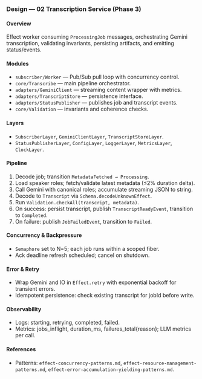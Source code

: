 ### Design — 02 Transcription Service (Phase 3)

#### Overview

Effect worker consuming `ProcessingJob` messages, orchestrating Gemini transcription, validating invariants, persisting artifacts, and emitting status/events.

#### Modules

- `subscriber/Worker` — Pub/Sub pull loop with concurrency control.
- `core/Transcribe` — main pipeline orchestrator.
- `adapters/GeminiClient` — streaming content wrapper with metrics.
- `adapters/TranscriptStore` — persistence interface.
- `adapters/StatusPublisher` — publishes job and transcript events.
- `core/Validation` — invariants and coherence checks.

#### Layers

- `SubscriberLayer`, `GeminiClientLayer`, `TranscriptStoreLayer`.
- `StatusPublisherLayer`, `ConfigLayer`, `LoggerLayer`, `MetricsLayer`, `ClockLayer`.

#### Pipeline

1. Decode job; transition `MetadataFetched → Processing`.
2. Load speaker roles; fetch/validate latest metadata (≤2% duration delta).
3. Call Gemini with canonical roles; accumulate streaming JSON to string.
4. Decode to `Transcript` via `Schema.decodeUnknownEffect`.
5. Run `Validation.checkAll(transcript, metadata)`.
6. On success: persist transcript, publish `TranscriptReadyEvent`, transition to `Completed`.
7. On failure: publish `JobFailedEvent`, transition to `Failed`.

#### Concurrency & Backpressure

- `Semaphore` set to N=5; each job runs within a scoped fiber.
- Ack deadline refresh scheduled; cancel on shutdown.

#### Error & Retry

- Wrap Gemini and IO in `Effect.retry` with exponential backoff for transient errors.
- Idempotent persistence: check existing transcript for jobId before write.

#### Observability

- Logs: starting, retrying, completed, failed.
- Metrics: jobs_inflight, duration_ms, failures_total{reason}; LLM metrics per call.

#### References

- Patterns: `effect-concurrency-patterns.md`, `effect-resource-management-patterns.md`, `effect-error-accumulation-yielding-patterns.md`.
